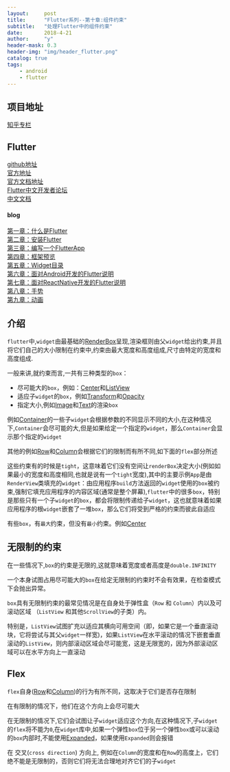 ```yaml
---
layout:     post
title:      "Flutter系列--第十章:组件约束"
subtitle:   "处理Flutter中的组件约束"
date:       2018-4-21
author:     "y"
header-mask: 0.3
header-img: "img/header_flutter.png"
catalog: true
tags:
    - android
    - flutter
---
```


## 项目地址

[知乎专栏](https://github.com/7449/flutter-zhihu_zhuanlan)

## Flutter

[github地址](https://github.com/flutter/flutter)<br>
[官方地址](https://flutter.io/)<br>
[官方文档地址](https://flutter.io/docs/)<br>
[Flutter中文开发者论坛](http://flutter-dev.com/)<br>
[中文文档](http://doc.flutter-dev.cn/)<br>

#### blog

[第一章：什么是Flutter](https://7449.github.io/2018/03/19/Android_Flutter_1/)<br>
[第二章：安装Flutter](https://7449.github.io/2018/03/19/Android_Flutter_2/)<br>
[第三章：编写一个FlutterApp](https://7449.github.io/2018/03/26/Android_Flutter_3/)<br>
[第四章：框架预览](https://7449.github.io/2018/03/26/Android_Flutter_4/)<br>
[第五章：Widget目录](https://7449.github.io/2018/04/12/Android_Flutter_5/)<br>
[第六章：面对Android开发的Flutter说明](https://7449.github.io/2018/04/16/Android_Flutter_6/)<br>
[第七章：面对ReactNative开发的Flutter说明](https://7449.github.io/2018/04/17/Android_Flutter_7/)<br>
[第八章：手势](https://7449.github.io/2018/04/20/Android_Flutter_8/)<br>
[第九章：动画](https://7449.github.io/2018/04/22/Android_Flutter_9/)<br>


## 介绍

`flutter`中,`widget`由最基础的[RenderBox](https://docs.flutter.io/flutter/rendering/RenderBox-class.html)呈现,渲染框则由父`widget`给出约束,并且将它们自己的大小限制在约束中,约束由最大宽度和高度组成,尺寸由特定的宽度和高度组成.

一般来讲,就约束而言,一共有三种类型的`box`：

* 尽可能大的`box`，例如：[Center](https://docs.flutter.io/flutter/widgets/Center-class.html)和[ListView](https://docs.flutter.io/flutter/widgets/ListView-class.html)
* 适应子`widget`的`box`，例如[Transform](https://docs.flutter.io/flutter/widgets/Transform-class.html)和[Opacity](https://docs.flutter.io/flutter/widgets/Opacity-class.html)
* 指定大小,例如[Image](https://docs.flutter.io/flutter/dart-ui/Image-class.html)和[Text](https://docs.flutter.io/flutter/widgets/Text-class.html)的渲染`box`

例如[Container](https://docs.flutter.io/flutter/widgets/Container-class.html)的一些子`widget`会根据参数的不同显示不同的大小,在这种情况下,`Container`会尽可能的大,但是如果给定一个指定的`widget`，那么`Container`会显示那个指定的`widget`

其他的例如[Row](https://docs.flutter.io/flutter/widgets/Row-class.html)和[Column](https://docs.flutter.io/flutter/widgets/Column-class.html)会根据它们的限制而有所不同,如下面的`flex`部分所述

这些约束有的时候是`tight`，这意味着它们没有空间让`renderBox`决定大小(例如如果最小的宽度和高度相同,也就是说有一个`tight`宽度),其中的主要示例`App`是由`RenderView`类填充的`widget`：由应用程序`build`方法返回的`widget`使用的`box`被约束,强制它填充应用程序的内容区域(通常是整个屏幕),`flutter`中的很多`box`，特别是那些只有一个子`widget`的`box`，都会将限制传递给子`widget`，这也就意味着如果应用程序的根`widget`嵌套了一堆`box`，那么它们将受到严格的约束而彼此自适应

有些`box`，有`最大`约束，但没有`最小`约束。例如[Center](https://docs.flutter.io/flutter/widgets/Center-class.html)

## 无限制的约束

在一些情况下,`box`的约束是无限的,这就意味着宽度或者高度是`double.INFINITY`

一个本身试图占用尽可能大的`box`在给定无限制的约束时不会有效果，在检查模式下会抛出异常。

`box`具有无限制约束的最常见情况是在自身处于弹性盒（`Row` 和 `Column`）内以及可滚动区域 （`ListView` 和其他`ScrollView`的子类）内。

特别是，`ListView`试图扩充以适应其横向可用空间（即，如果它是一个垂直滚动块，它将尝试与其父`widget`一样宽)，如果`ListView`在水平滚动的情况下嵌套垂直滚动的`ListView`，则内部滚动区域会尽可能宽，这是无限宽的，因为外部滚动区域可以在水平方向上一直滚动


## Flex

`flex`自身([Row](https://docs.flutter.io/flutter/widgets/Row-class.html)和[Column](https://docs.flutter.io/flutter/widgets/Column-class.html))的行为有所不同，这取决于它们是否存在限制

在有限制的情况下，他们在这个方向上会尽可能大

在无限制的情况下,它们会试图让子`widget`适应这个方向,在这种情况下,子`widget`的`flex`将不能为`0`,在`widget`库中,如果一个弹性`box`位于另一个弹性`box`或可以滚动的`box`内部时,不能使用[Expanded](https://docs.flutter.io/flutter/widgets/Expanded-class.html)，如果使用`Expanded`则会报错

在 交叉(`cross direction`) 方向上, 例如在`Column`的宽度和在`Row`的高度上，它们绝不能是无限制的，否则它们将无法合理地对齐它们的子`widget`
